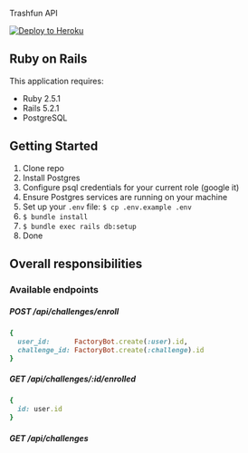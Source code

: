 Trashfun API

[![Deploy to Heroku](https://www.herokucdn.com/deploy/button.png)](https://heroku.com/deploy)

Ruby on Rails
-------------

This application requires:

- Ruby 2.5.1
- Rails 5.2.1
- PostgreSQL

Getting Started
---------------

1. Clone repo
2. Install Postgres
3. Configure psql credentials for your current role (google it)
4. Ensure Postgres services are running on your machine
5. Set up your `.env` file: `$ cp .env.example .env`
6. `$ bundle install`
7. `$ bundle exec rails db:setup`
8. Done

Overall responsibilities
-------------------------

### Available endpoints

##### POST /api/challenges/enroll

```ruby
{
  user_id:      FactoryBot.create(:user).id,
  challenge_id: FactoryBot.create(:challenge).id
}
```

##### GET /api/challenges/:id/enrolled

```ruby
{
  id: user.id
}
```

##### GET /api/challenges
